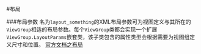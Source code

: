 #布局

###布局参数
名为`layout_something`的XML布局参数可为视图定义与其所在的`ViewGroup`相适的布局参数。每个`ViewGroup`类都会实现一个扩展`ViewGroup.LayoutParams`嵌套类，该子类包含的属性类型会根据需要为视图组定义尺寸和位置。
 [官方文档之布局](https://developer.android.google.cn/guide/topics/ui/declaring-layout.html#CommonLayouts)